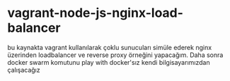# vagrant-node-js-nginx-load-balancer

bu kaynakta vagrant kullanılarak çoklu sunucuları simüle ederek nginx üzerinden loadbalancer ve reverse proxy örneğini yapacağım.
Daha sonra docker swarm komutunu play with docker'sız kendi bilgisayarımızdan çalışacağız
